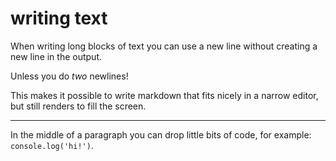 # writing text

When writing long blocks of text you can use a new line without creating a new
line in the output.

Unless you do _two_ newlines!

This makes it possible to write markdown that fits nicely in a narrow editor,
but still renders to fill the screen.

---

In the middle of a paragraph you can drop little bits of code, for example:
`console.log('hi!')`.
